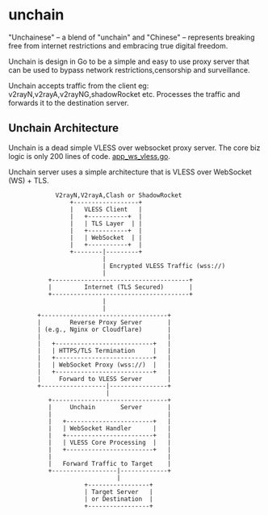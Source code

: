 # unchain

"Unchainese" – a blend of "unchain" and "Chinese" – represents breaking free from internet restrictions and embracing true digital freedom.

Unchain is design in Go to be a simple and easy to use proxy server 
that can be used to bypass network restrictions,censorship and surveillance.


Unchain accepts traffic from the client eg: v2rayN,v2rayA,v2rayNG,shadowRocket etc.
Processes the traffic and forwards it to the destination server.

## Unchain Architecture

Unchain is a dead simple VLESS over websocket proxy server.
The core biz logic is only 200 lines of code.  [app_ws_vless.go](/internal/node/app_ws_vless.go).

Unchain server uses a simple architecture that is VLESS over WebSocket (WS) + TLS.


```
             V2rayN,V2rayA,Clash or ShadowRocket                          
                 +------------------+
                 |   VLESS Client   |
                 |   +-----------+  |
                 |   | TLS Layer  | |
                 |   +-----------+  |
                 |   | WebSocket  | |
                 |   +-----------+  |
                 +--------|---------+
                          |
                          | Encrypted VLESS Traffic (wss://)
                          |
           +--------------------------------------+
           |         Internet (TLS Secured)       |
           +--------------------------------------+
                          |
                          |
        +-----------------------------------+
        |        Reverse Proxy Server       |
        | (e.g., Nginx or Cloudflare)       |
        |                                   |
        |   +---------------------------+   |
        |   | HTTPS/TLS Termination     |   |
        |   +---------------------------+   |
        |   | WebSocket Proxy (wss://)  |   |
        |   +---------------------------+   |
        |     Forward to VLESS Server       |
        +------------------|----------------+
                           |
           +--------------------------------+
           |     Unchain       Server       |
           |                                |
           |   +------------------------+   |
           |   | WebSocket Handler      |   |
           |   +------------------------+   |
           |   | VLESS Core Processing  |   |
           |   +------------------------+   |
           |                                |
           |   Forward Traffic to Target    |
           +------------------|-------------+
                              |
                     +-----------------+
                     | Target Server   |
                     | or Destination  |
                     +-----------------+

```